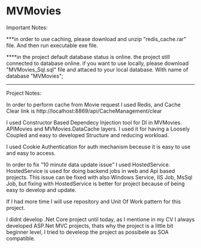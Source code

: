 # MVMovies

Important Notes:

***in order to use caching, please download and unzip "redis_cache.rar" file. And then run executable exe file.

****in the project default database status is online. the project still connected to database online.
if you want to use locally, please download "MVMovies_Sql.sql" file and attaced to your local database. 
With name of database "MVMovies";


-------------------------------------------------------------------------------------------------------


Project Notes:

In order to perform cache from Movie request I used Redis, 
and Cache Clear link is http://localhost:8869/api/CacheManagement/clear

I used Constructor Based Dependecy Injection tool for DI in MVMovies.
APIMovies and MVMovies.DataCache layers. 
I used it for having a Loosely Coupled and easy to developed Structure and reducing workload.

I used Cookie Authentication  for auth mechanism beceuse it is easy to use and easy to access.

In order to fix “10 minute data update issue” I used HostedService. 
HostedService is used for doing backend jobs in web and Api based projects. 
This issue can be fixed with also Windows Service, IIS Job, MsSql Job, but fixing with HostedService is better 
for project because of being easy to develop and update. 

If I had more time I will use repository and Unit Of Work pattern for this project.

I didnt develop .Net Core project until today, as I mentione in my CV I always developed ASP.Net MVC projects, 
thats why the project is a little bit beginner level, 
I tried to develeop the project as possibele as SOA compatible.
